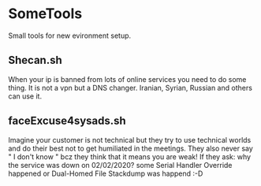# SomeTools
Small tools for new evironment setup.


## Shecan.sh 
When your ip is banned from lots of online services you need to do some thing. It is not a vpn but a DNS changer. Iranian, Syrian, Russian and others can use it.


## faceExcuse4sysads.sh
Imagine your customer is not technical but they try to use technical worlds and do their best not to get humiliated in the meetings.
They also never say " I don't know " bcz they think that it means you are weak! 
If they ask: why the service was down on 02/02/2020? 
	some Serial Handler Override happened
	or Dual-Homed File Stackdump was happend :-D

